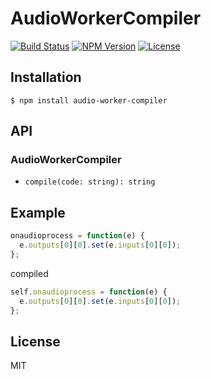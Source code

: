 # AudioWorkerCompiler
[![Build Status](http://img.shields.io/travis/mohayonao/audio-worker-compiler.svg?style=flat-square)](https://travis-ci.org/mohayonao/audio-worker-compiler)
[![NPM Version](http://img.shields.io/npm/v/audio-worker-compiler.svg?style=flat-square)](https://www.npmjs.org/package/audio-worker-compiler)
[![License](http://img.shields.io/badge/license-MIT-brightgreen.svg?style=flat-square)](http://mohayonao.mit-license.org/)

## Installation

```
$ npm install audio-worker-compiler
```

## API
### AudioWorkerCompiler
- `compile(code: string): string`

## Example

```js
onaudioprocess = function(e) {
  e.outputs[0][0].set(e.inputs[0][0]);
};
```

compiled

```js
self.onaudioprocess = function(e) {
  e.outputs[0][0].set(e.inputs[0][0]);
};
```

## License

MIT
